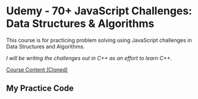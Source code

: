 # Udemy - 70+ JavaScript Challenges: Data Structures & Algorithms

This course is for practicing problem solving using JavaScript challenges in Data Structures and Algorithms.

_I will be writing the challenges out in C++ as an effort to learn C++._

[Course Content (Cloned)](./course-content/traversy-js-challenges/)

## My Practice Code

<!-- ### [Basic Challenges 1](./my-practice/1-basic-challenges-1/)

1. [](./my-practice/) -->
